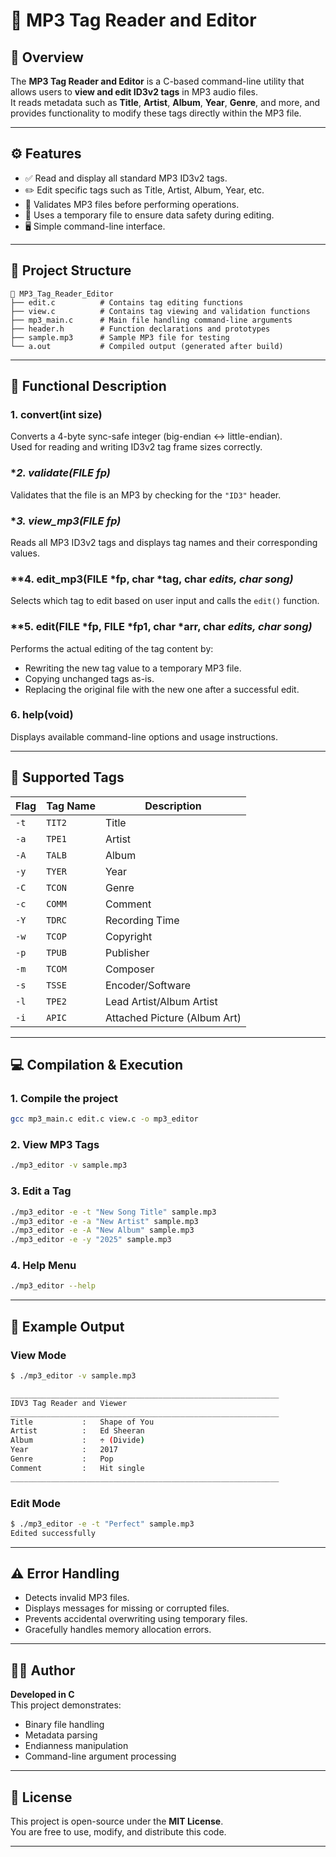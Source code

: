 # 🎵 MP3 Tag Reader and Editor

## 📘 Overview
The **MP3 Tag Reader and Editor** is a C-based command-line utility that allows users to **view and edit ID3v2 tags** in MP3 audio files.  
It reads metadata such as **Title**, **Artist**, **Album**, **Year**, **Genre**, and more, and provides functionality to modify these tags directly within the MP3 file.

---

## ⚙️ Features
- ✅ Read and display all standard MP3 ID3v2 tags.  
- ✏️ Edit specific tags such as Title, Artist, Album, Year, etc.  
- 🧩 Validates MP3 files before performing operations.  
- 🧱 Uses a temporary file to ensure data safety during editing.  
- 🖥️ Simple command-line interface.

---

## 🧩 Project Structure
```
📁 MP3_Tag_Reader_Editor
├── edit.c          # Contains tag editing functions
├── view.c          # Contains tag viewing and validation functions
├── mp3_main.c      # Main file handling command-line arguments
├── header.h        # Function declarations and prototypes
├── sample.mp3      # Sample MP3 file for testing
└── a.out           # Compiled output (generated after build)
```

---

## 🧠 Functional Description

### **1. convert(int size)**
Converts a 4-byte sync-safe integer (big-endian ↔ little-endian).  
Used for reading and writing ID3v2 tag frame sizes correctly.

### **2. validate(FILE *fp)**
Validates that the file is an MP3 by checking for the `"ID3"` header.

### **3. view_mp3(FILE *fp)**
Reads all MP3 ID3v2 tags and displays tag names and their corresponding values.

### **4. edit_mp3(FILE *fp, char *tag, char *edits, char *song)**
Selects which tag to edit based on user input and calls the `edit()` function.

### **5. edit(FILE *fp, FILE *fp1, char *arr, char *edits, char *song)**
Performs the actual editing of the tag content by:
- Rewriting the new tag value to a temporary MP3 file.
- Copying unchanged tags as-is.
- Replacing the original file with the new one after a successful edit.

### **6. help(void)**
Displays available command-line options and usage instructions.

---

## 🧾 Supported Tags

| Flag | Tag Name | Description |
|------|-----------|-------------|
| `-t` | `TIT2` | Title |
| `-a` | `TPE1` | Artist |
| `-A` | `TALB` | Album |
| `-y` | `TYER` | Year |
| `-C` | `TCON` | Genre |
| `-c` | `COMM` | Comment |
| `-Y` | `TDRC` | Recording Time |
| `-w` | `TCOP` | Copyright |
| `-p` | `TPUB` | Publisher |
| `-m` | `TCOM` | Composer |
| `-s` | `TSSE` | Encoder/Software |
| `-l` | `TPE2` | Lead Artist/Album Artist |
| `-i` | `APIC` | Attached Picture (Album Art) |

---

## 💻 Compilation & Execution

### **1. Compile the project**
```bash
gcc mp3_main.c edit.c view.c -o mp3_editor
```

### **2. View MP3 Tags**
```bash
./mp3_editor -v sample.mp3
```

### **3. Edit a Tag**
```bash
./mp3_editor -e -t "New Song Title" sample.mp3
./mp3_editor -e -a "New Artist" sample.mp3
./mp3_editor -e -A "New Album" sample.mp3
./mp3_editor -e -y "2025" sample.mp3
```

### **4. Help Menu**
```bash
./mp3_editor --help
```

---

## 🧩 Example Output

### **View Mode**
```bash
$ ./mp3_editor -v sample.mp3

____________________________________________________________
IDV3 Tag Reader and Viewer
____________________________________________________________
Title           :   Shape of You
Artist          :   Ed Sheeran
Album           :   ÷ (Divide)
Year            :   2017
Genre           :   Pop
Comment         :   Hit single
____________________________________________________________
```

### **Edit Mode**
```bash
$ ./mp3_editor -e -t "Perfect" sample.mp3
Edited successfully
```

---

## ⚠️ Error Handling
- Detects invalid MP3 files.
- Displays messages for missing or corrupted files.
- Prevents accidental overwriting using temporary files.
- Gracefully handles memory allocation errors.

---

## 🧑‍💻 Author
**Developed in C**  
This project demonstrates:
- Binary file handling  
- Metadata parsing  
- Endianness manipulation  
- Command-line argument processing  

---

## 📜 License
This project is open-source under the **MIT License**.  
You are free to use, modify, and distribute this code.

---
